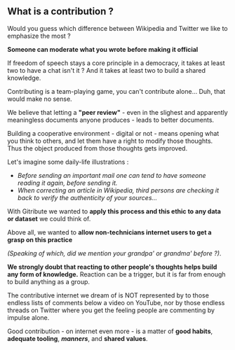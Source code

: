 ## What is a contribution ?

<!-- 🚧  &nbsp; `Redaction in progress...` -->

Would you guess which difference between Wikipedia and Twitter we like to emphasize the most ?

**Someone can moderate what you wrote before making it official**

If freedom of speech stays a core principle in a democracy, it takes at least two to have a chat isn't it ? And it takes at least two to build a shared knowledge.

Contributing is a team-playing game, you can't contribute alone... Duh, that would make no sense.

We believe that letting a **"peer review"** - even in the slighest and apparently meaningless documents anyone produces - leads to better documents. 

Building a cooperative environment - digital or not - means opening what you think to others, and let them have a right to modify those thoughts. Thus the object produced from those thoughts gets improved.

Let's imagine some daily-life illustrations :

- _Before sending an important mail one can tend to have someone reading it again, before sending it._
- _When correcting an article in Wikipedia, third persons are checking it back to verify the authenticity of your sources..._

With Gitribute we wanted to **apply this process and this ethic to any data or dataset** we could think of.

Above all, we wanted to **allow non-technicians internet users to get a grasp on this practice** 

_(Speaking of which, did we mention your grandpa' or grandma' before ?)_.

**We strongly doubt that reacting to other people's thoughts helps build any form of knowledge.** Reaction can be a trigger, but it is far from enough to build anything as a group.

The contributive internet we dream of is NOT represented by to those endless lists of comments below a video on YouTube, nor by those endless threads on Twitter where you get the feeling people are commenting by impulse alone.

Good contribution - on internet even more - is a matter of **good habits**, **adequate tooling**, **_manners_**, and **shared values**.
